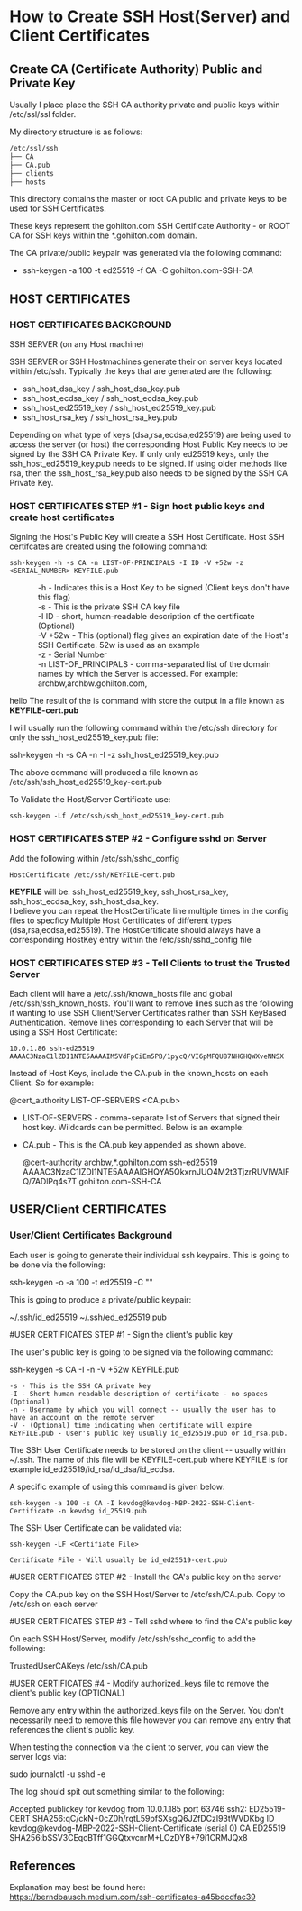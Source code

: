 # **How to Create SSH Host(Server) and Client Certificates**

## **Create CA (Certificate Authority) Public and Private Key**

Usually I place place the SSH CA authority private and public keys within /etc/ssl/ssl folder.

My directory structure is as follows:
```bash
/etc/ssl/ssh
├── CA
├── CA.pub
├── clients
├── hosts
```

This directory contains the master or root CA public and private keys to be used for SSH Certificates.


These keys represent the gohilton.com SSH Certificate Authority - or ROOT CA for SSH keys within the *.gohilton.com domain.

The CA private/public keypair was generated via the following command:
   - ssh-keygen -a 100 -t ed25519 -f CA -C gohilton.com-SSH-CA


## **HOST CERTIFICATES**

### **HOST CERTIFICATES BACKGROUND**

SSH SERVER (on any Host machine)

SSH SERVER or SSH Hostmachines generate their on server keys located within /etc/ssh.
Typically the keys that are generated are the following:

  - ssh_host_dsa_key / ssh_host_dsa_key.pub
  - ssh_host_ecdsa_key / ssh_host_ecdsa_key.pub
  - ssh_host_ed25519_key / ssh_host_ed25519_key.pub
  - ssh_host_rsa_key / ssh_host_rsa_key.pub

Depending on what type of keys (dsa,rsa,ecdsa,ed25519) are being used to access the server (or host) the corresponding Host Public Key needs to be signed by the SSH CA Private Key.  If only only ed25519 keys, only the ssh_host_ed25519_key.pub needs to be signed.  If using older methods like rsa, then the ssh_host_rsa_key.pub also needs to be signed by the SSH CA Private Key.

 ### **HOST CERTIFICATES STEP #1 - Sign host public keys and create host certificates**

Signing the Host's Public Key will create a SSH Host Certificate.  Host SSH certifcates are created using the following command:

    ssh-keygen -h -s CA -n LIST-OF-PRINCIPALS -I ID -V +52w -z <SERIAL_NUMBER> KEYFILE.pub

<div style="padding-left: 10%">
  -h - Indicates this is a Host Key to be signed (Client keys don't have this flag)<BR />
  -s - This is the private SSH CA key file<BR />
  -I  ID - short, human-readable description of the certificate (Optional)<BR />
  -V +52w - This (optional) flag gives an expiration date of the Host's SSH Certificate.  52w is used as an example<BR />
  -z - Serial Number<BR />
  -n  LIST-OF_PRINCIPALS - comma-separated list of the domain names by which the Server is accessed. For example: archbw,archbw.gohilton.com,<BR />
</div>  
  
 hello 
  The result of the is command with store the output in a file known as **KEYFILE-cert.pub**

  I will usually run the following command within the /etc/ssh directory for only the ssh_host_ed25519_key.pub file:

  ssh-keygen -h -s CA -n <LIST-OF-PRINCIPALS> -I <Description with No Spaces> -z <Serial Number> ssh_host_ed25519_key.pub

  The above command will produced a file known as /etc/ssh/ssh_host_ed25519_key-cert.pub

  To Validate the Host/Server Certificate use:

    ssh-keygen -Lf /etc/ssh/ssh_host_ed25519_key-cert.pub

### **HOST CERTIFICATES STEP #2 - Configure sshd on Server**

Add the following within /etc/ssh/sshd_config

    HostCertificate /etc/ssh/KEYFILE-cert.pub

  **KEYFILE** will be: ssh_host_ed25519_key, ssh_host_rsa_key, ssh_host_ecdsa_key, ssh_host_dsa_key.  
  I believe you can repeat the HostCertificate line multiple times in the config files to specficy Multiple Host Certificates of different types (dsa,rsa,ecdsa,ed25519).  The HostCertificate should always have a corresponding HostKey entry within the /etc/ssh/sshd_config file

### **HOST CERTIFICATES STEP #3 - Tell Clients to trust the Trusted Server**

Each client will have a /etc/.ssh/known_hosts file and global /etc/ssh/ssh_known_hosts. You'll want to remove lines such as the following if wanting to use SSH Client/Server Certificates rather than SSH KeyBased Authentication.  Remove lines corresponding to each Server that will be using a SSH Host Certificate:

    10.0.1.86 ssh-ed25519 AAAAC3NzaC1lZDI1NTE5AAAAIM5VdFpCiEm5PB/1pycQ/VI6pMFQU87NHGHQWXveNNSX

Instead of Host Keys, include the CA.pub in the known_hosts on each Client. So for example:

  @cert_authority LIST-OF-SERVERS <CA.pub>

  - LIST-OF-SERVERS - comma-separate list of Servers that signed their host key. Wildcards can be permitted. Below is an example:

  - CA.pub - This is the CA.pub key appended as shown above.  

    @cert-authority archbw,*.gohilton.com ssh-ed25519 AAAAC3NzaC1lZDI1NTE5AAAAIGHQYA5QkxrnJUO4M2t3TjzrRUVIWAlFQ/7ADlPq4s7T gohilton.com-SSH-CA


## **USER/Client CERTIFICATES**

### **User/Client Certificates Background**

Each user is going to generate their individual ssh keypairs. This is going to be done via the following:

  ssh-keygen -o -a 100 -t ed25519 -C "<Whatever Comment You Want Here>"

This is going to produce a private/public keypair:
  
  ~/.ssh/id_ed25519
  ~/.ssh/ed_ed25519.pub

#USER CERTIFICATES STEP #1 - Sign the client's public key

The user's public key is going to be signed via the following command:

  ssh-keygen -s CA -I <ID> -n <USERNAME> -V +52w KEYFILE.pub

    -s - This is the SSH CA private key
    -I - Short human readable description of certificate - no spaces (Optional)
    -n - Username by which you will connect -- usually the user has to have an account on the remote server
    -V - (Optional) time indicating when certificate will expire
    KEYFILE.pub - User's public key usually id_ed25519.pub or id_rsa.pub. 

 The SSH User Certificate needs to be stored on the client -- usually within ~/.ssh.  The name of this file will be KEYFILE-cert.pub where KEYFILE is for example id_ed25519/id_rsa/id_dsa/id_ecdsa.

  A specific example of using this command is given below:

    ssh-keygen -a 100 -s CA -I kevdog@kevdog-MBP-2022-SSH-Client-Certificate -n kevdog id_25519.pub

The SSH User Certificate can be validated via:

    ssh-keygen -LF <Certifiate File>

    Certificate File - Will usually be id_ed25519-cert.pub

#USER CERTIFICATES STEP #2 - Install the CA's public key on the server

Copy the CA.pub key on the SSH Host/Server to /etc/ssh/CA.pub.  Copy to /etc/ssh on each server

#USER CERTIFICATES STEP #3 - Tell sshd where to find the CA's public key

On each SSH Host/Server, modify /etc/ssh/sshd_config to add the following:

  TrustedUserCAKeys /etc/ssh/CA.pub

#USER CERTIFICATES #4 - Modify authorized_keys file to remove the client's public key (OPTIONAL)

Remove any entry within the authorized_keys file on the Server.  You don't necessarily need to remove this file however you can remove any entry that references the client's public key. 

When testing the connection via the client to server, you can view the server logs via:

  sudo journalctl -u sshd -e

The log should spit out something similar to the following:

Accepted publickey for kevdog from 10.0.1.185 port 63746 ssh2: ED25519-CERT SHA256:qC/ckN+0cZ0h/rqtL59pfSXsgQ6JZfDCzl93tWVDKbg ID kevdog@kevdog-MBP-2022-SSH-Client-Certificate (serial 0) CA ED25519 SHA256:bSSV3CEqcBTff1GGQtxvcnrM+LOzDYB+79i1CRMJQx8

## **References**
Explanation may best be found here: https://berndbausch.medium.com/ssh-certificates-a45bdcdfac39

